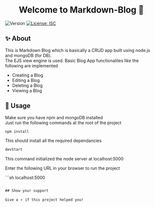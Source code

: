 <h1 align="center">Welcome to Markdown-Blog 👋</h1>
<p>
  <img alt="Version" src="https://img.shields.io/badge/version-1.0.0-blue.svg?cacheSeconds=2592000" />
  <a href="#" target="_blank">
    <img alt="License: ISC" src="https://img.shields.io/badge/License-ISC-yellow.svg" />
  </a>
</p>

## ✨ About

<p> This is Markdown Blog which is basically a CRUD app built using node.js and mongoDB (for DB).<br>
  The EJS view engine is used. Basic Blog App functionalites like the following are implemented
<ul>
  <li>Creating a Blog</li>
  <li>Editing a Blog</li>
  <li>Deleting a Blog</li>
  <li>Viewing a Blog</li>
</ul>
</p>

## 🚀 Usage

<p>Make sure you have npm and mongoDB installed<br>
Just run the following commands at the root of the project</p>

```sh
npm install

```
<p>This should install all the required dependancies</p>

```sh
devStart

```
<p>This command initialized the node server at localhost:5000</p>
<p>Enter the following URL in your browser to run the project </p>
```sh
localhost:5000

```

## Show your support

Give a ⭐️ if this project helped you!

